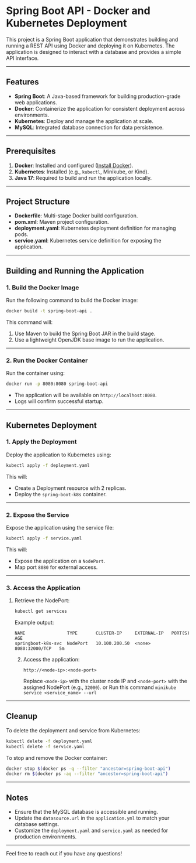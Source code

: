 
# Spring Boot API - Docker and Kubernetes Deployment

This project is a Spring Boot application that demonstrates building and running a REST API using Docker and deploying it on Kubernetes. The application is designed to interact with a database and provides a simple API interface.

---

## Features

- **Spring Boot**: A Java-based framework for building production-grade web applications.
- **Docker**: Containerize the application for consistent deployment across environments.
- **Kubernetes**: Deploy and manage the application at scale.
- **MySQL**: Integrated database connection for data persistence.

---

## Prerequisites

1. **Docker**: Installed and configured ([Install Docker](https://docs.docker.com/get-docker/)).
2. **Kubernetes**: Installed (e.g., `kubectl`, Minikube, or Kind).
3. **Java 17**: Required to build and run the application locally.

---

## Project Structure

- **Dockerfile**: Multi-stage Docker build configuration.
- **pom.xml**: Maven project configuration.
- **deployment.yaml**: Kubernetes deployment definition for managing pods.
- **service.yaml**: Kubernetes service definition for exposing the application.

---

## Building and Running the Application

### **1. Build the Docker Image**

Run the following command to build the Docker image:

```bash
docker build -t spring-boot-api .
```

This command will:
1. Use Maven to build the Spring Boot JAR in the build stage.
2. Use a lightweight OpenJDK base image to run the application.

---

### **2. Run the Docker Container**

Run the container using:

```bash
docker run -p 8080:8080 spring-boot-api
```

- The application will be available on `http://localhost:8080`.
- Logs will confirm successful startup.

---

## Kubernetes Deployment

### **1. Apply the Deployment**

Deploy the application to Kubernetes using:

```bash
kubectl apply -f deployment.yaml
```

This will:
- Create a Deployment resource with 2 replicas.
- Deploy the `spring-boot-k8s` container.

---

### **2. Expose the Service**

Expose the application using the service file:

```bash
kubectl apply -f service.yaml
```

This will:
- Expose the application on a `NodePort`.
- Map port `8080` for external access.

---

### **3. Access the Application**

1. Retrieve the NodePort:
   ```bash
   kubectl get services
   ```

   Example output:
   ```
   NAME                TYPE       CLUSTER-IP     EXTERNAL-IP   PORT(S)          AGE
   springboot-k8s-svc  NodePort   10.100.200.50  <none>        8080:32000/TCP   5m
   ```

   2. Access the application:
      ```
      http://<node-ip>:<node-port>
      ```
      Replace `<node-ip>` with the cluster node IP and `<node-port>` with the assigned NodePort (e.g., `32000`). 
                              or
      Run this command ```minikube service <service_name> --url```

---

## Cleanup

To delete the deployment and service from Kubernetes:

```bash
kubectl delete -f deployment.yaml
kubectl delete -f service.yaml
```

To stop and remove the Docker container:

```bash
docker stop $(docker ps -q --filter "ancestor=spring-boot-api")
docker rm $(docker ps -aq --filter "ancestor=spring-boot-api")
```

---

## Notes

- Ensure that the MySQL database is accessible and running.
- Update the `datasource.url` in the `application.yml` to match your database settings.
- Customize the `deployment.yaml` and `service.yaml` as needed for production environments.

---

Feel free to reach out if you have any questions!
